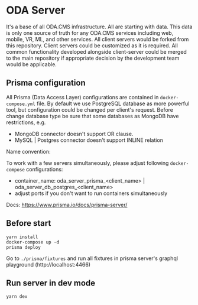 # ODA Server

It's a base of all ODA.CMS infrastructure. All are starting with data. This data is only one source of
truth for any ODA.CMS services including web, mobile, VR, ML, and other services. All client servers would be forked
from this repository. Client servers could be customized as it is required. All common functionality developed alongside
client-server could be merged to the main repository if appropriate decision by the development team would be applicable.

## Prisma configuration

All Prisma (Data Access Layer) configurations are contained in `docker-compose.yml` file. By default we use PostgreSQL
database as more powerful tool, but configuration could be changed per client's request. Before change database type
be sure that some databases as MongoDB have restrictions, e.g. 

- MongoDB connector doesn't support OR clause.  
- MySQL | Postgres connector doesn't support INLINE relation

Name convention: 

To work with a few servers simultaneously, please adjust following `docker-compose` configurations:

- container_name: oda_server_prisma_<client_name> | oda_server_db_postgres_<client_name>
- adjust ports if you don't want to run containers simultaneously

Docs: https://www.prisma.io/docs/prisma-server/

## Before start

````
yarn install
docker-compose up -d 
prisma deploy
````

Go to `./prisma/fixtures` and run all fixtures in prisma server's graphql playground (http://localhost:4466) 

## Run server in dev mode

````
yarn dev
````
